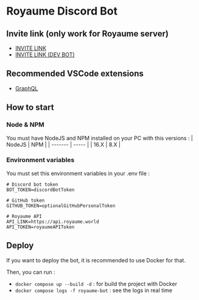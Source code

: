 # Royaume Discord Bot

## Invite link (only work for Royaume server)
- [INVITE LINK](https://discord.com/api/oauth2/authorize?client_id=831542935014867014&permissions=0&scope=applications.commands%20bot)  
- [INVITE LINK (DEV BOT)](https://discord.com/api/oauth2/authorize?client_id=985837649048784917&permissions=0&scope=bot%20applications.commands)

## Recommended VSCode extensions
- [GraphQL](https://marketplace.visualstudio.com/items?itemName=orsenkucher.vscode-graphql)

## How to start 
### Node & NPM
You must have NodeJS and NPM installed on your PC with this versions :
| NodeJS  | NPM   |
| ------- | ----- |
| 16.X    | 8.X   |

### Environment variables
You must set this environment variables in your .env file :
```
# Discord bot token
BOT_TOKEN=discordBotToken

# GitHub token
GITHUB_TOKEN=optionalGitHubPersonalToken

# Royaume API
API_LINK=https://api.royaume.world
API_TOKEN=royaumeAPIToken
```

## Deploy
If you want to deploy the bot, it is recommended to use Docker for that.

Then, you can run :
- `docker compose up --build -d` : for build the project with Docker
- `docker compose logs -f royaume-bot` : see the logs in real time
